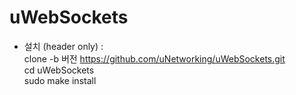 # uWebSockets

- 설치 (header only) :   
clone -b 버전 https://github.com/uNetworking/uWebSockets.git  
cd uWebSockets   
sudo make install  

